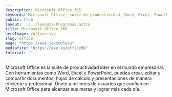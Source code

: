 ```yaml
---
description: Microsoft Office 365
keywords: Microsoft Office, suite de productividad, Word, Excel, PowerPoint, creación de documentos, edición de hojas de cálculo, presentaciones profesionales, compartir archivos, eficiencia empresarial, líder en el mundo, alcanzar metas, lograr más, confianza de millones de usuarios, herramientas de productividad
public: true
layout: ../../layouts/Programas.astro
title: Microsoft Office 365
heroImage: /office.svg
slug: office
mega: "https://exe.io/xcw5esu"
mediafire: "https://exe.io/officeMG"
tutorial: ""
---
```


Microsoft Office es la suite de productividad líder en el mundo empresarial. Con herramientas como Word, Excel y PowerPoint, puedes crear, editar y compartir documentos, hojas de cálculo y presentaciones de manera eficiente y profesional. Únete a millones de usuarios que confían en Microsoft Office para alcanzar sus metas y lograr más cada día.
